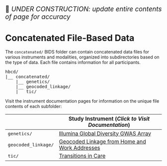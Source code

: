 <p style="font-size: 1.5em;">🚧 <i>UNDER CONSTRUCTION: update entire contents of page for accuracy</i></p>

# Concatenated File-Based Data

The `concatenated/` BIDS folder can contain concatenated data files for various instruments and modalities, organized into subdirectories based on the type of data. Each file contains information for all participants. 

<pre class="folder-tree">
hbcd/
|__ concatenated/ 
    |__ genetics/
    |__ geocoded_linkage/
    |__ tic/
</pre>

Visit the instrument documentation pages for information on the unique file contents of each subfolder:

<table class="table-no-vertical-lines" style="width: 100%; border-collapse: collapse; table-layout: fixed; font-size: 17px;">
<thead>
  <tr>
  <th></th>
  <th>Study Instrument (<i>Click to Visit Documentation</i>)</th>
  </tr>
</thead>
<tbody>
<tr>
<td><code>genetics/</code></td>
<td><a href="../../instruments/biospec/illumina-gda-gwas" target="_blank">Illumina Global Diversity GWAS Array</a></td>
</tr>
<tr>
<td><code>geocoded_linkage/</code></td>
<td><a href="../../instruments/SED/geocoded-linkage" target="_blank">Geocoded Linkage from Home and Work Addresses</a></td>
</tr>
<tr>
<td><code>tic/</code></td>
<td><a href="../../instruments/admin/transitions-in-care" target="_blank">Transitions in Care</a></td>
</tr>
</tbody>
</table>
<br>